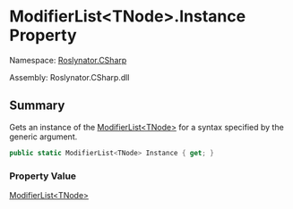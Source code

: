 # ModifierList\<TNode>\.Instance Property

Namespace: [Roslynator.CSharp](../../README.md)

Assembly: Roslynator\.CSharp\.dll

## Summary

Gets an instance of the [ModifierList\<TNode>](../README.md) for a syntax specified by the generic argument\.

```csharp
public static ModifierList<TNode> Instance { get; }
```

### Property Value

[ModifierList\<TNode>](../README.md)

